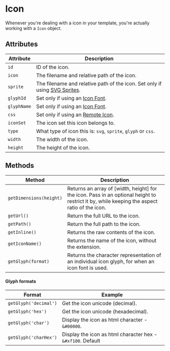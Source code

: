 # Icon

Whenever you're dealing with a icon in your template, you're actually working with a `Icon` object.

## Attributes

Attribute | Description
--- | ---
`id` | ID of the icon.
`icon` | The filename and relative path of the icon.
`sprite` | The filename and relative path of the icon. Set only if using [SVG Sprites](docs:feature-tour/svg-icons).
`glyphId` | Set only if using an [Icon Font](docs:feature-tour/icon-fonts).
`glyphName` | Set only if using an [Icon Font](docs:feature-tour/icon-fonts).
`css` | Set only if using an [Remote Icon](docs:feature-tour/remote-icon-sets).
`iconSet` | The icon set this icon belongs to.
`type` | What type of icon this is: `svg`, `sprite`, `glyph` or `css`.
`width` | The width of the icon.
`height` | The height of the icon.

## Methods

Method | Description
--- | ---
`getDimensions(height)` | Returns an array of [width, height] for the icon. Pass in an optional height to restrict it by, while keeping the aspect ratio of the icon.
`getUrl()` | Return the full URL to the icon.
`getPath()` | Return the full path to the icon.
`getInline()` | Returns the raw contents of the icon.
`getIconName()` | Returns the name of the icon, without the extension.
`getGlyph(format)` | Returns the character representation of an individual icon glyph, for when an icon font is used.

#### Glyph formats
Format | Example
--- | ---
`getGlyph('decimal')` | Get the icon unicode (decimal).
`getGlyph('hex')` | Get the icon unicode (hexadecimal).
`getGlyph('char')` | Display the icon as html character - `&#00000`.
`getGlyph('charHex')` | Display the icon as html character hex - `&#xf100`. Default
